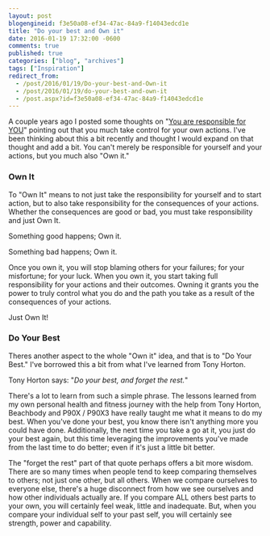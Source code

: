 ```yaml
---
layout: post
blogengineid: f3e50a08-ef34-47ac-84a9-f14043edcd1e
title: "Do your best and Own it"
date: 2016-01-19 17:32:00 -0600
comments: true
published: true
categories: ["blog", "archives"]
tags: ["Inspiration"]
redirect_from: 
  - /post/2016/01/19/Do-your-best-and-Own-it
  - /post/2016/01/19/do-your-best-and-own-it
  - /post.aspx?id=f3e50a08-ef34-47ac-84a9-f14043edcd1e
---
```

<!-- more -->
<p>A couple years ago I posted some thoughts on "<a href="/post/2013/09/08/You-are-responsible-for-YOU">You are responsible for YOU</a>" pointing out that you much take control for your own actions. I've been thinking about this a bit recently and thought I would expand on that thought and add a bit. You can't merely be responsible for yourself and your actions, but you much also "Own it."</p>
<h3>Own It</h3>
<p>To "Own It" means to not just take the responsibility for yourself and to start action, but to also take responsibility for the consequences of your actions. Whether the consequences are good or bad, you must take responsibility and just Own It.</p>
<p>Something good happens; Own it.</p>
<p>Something bad happens; Own it.</p>
<p>Once you own it, you will stop blaming others for your failures; for your misfortune; for your luck. When you own it, you start taking full responsibility for your actions and their outcomes. Owning it grants you the power to truly control what you do and the path you take as a result of the consequences of your actions.</p>
<p>Just Own It!</p>
<h3>Do Your Best</h3>
<p>Theres another aspect to the whole "Own it" idea, and that is to "Do Your Best." I've borrowed this a bit from what I've learned from Tony Horton.</p>
<p>Tony Horton says: "<em>Do your best, and forget the rest.</em>"</p>
<p>There's a lot to learn from such a simple phrase. The lessons learned from my own personal health and fitness journey with the help from Tony Horton, Beachbody and P90X / P90X3 have really taught me what it means to do my best. When you've done your best, you know there isn't anything more you could have done. Additionally, the next time you take a go at it, you just do your best again, but this time leveraging the improvements you've made from the last time to do better; even if it's just a little bit better.</p>
<p>The "forget the rest" part of that quote perhaps offers a bit more wisdom. There are so many times when people tend to keep comparing themselves to others; not just one other, but all others. When we compare ourselves to everyone else, there's a huge disconnect from how we see ourselves and how other individuals actually are. If you compare ALL others best parts to your own, you will certainly feel weak, little and inadequate. But, when you compare your individual self to your past self, you will certainly see strength, power and capability.</p>
